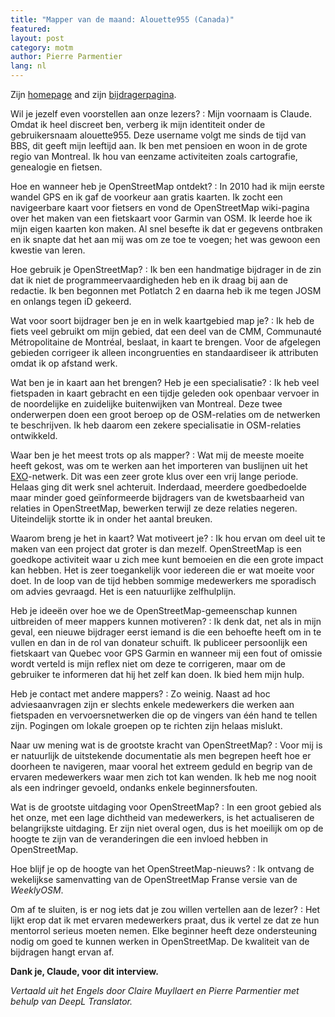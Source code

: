 ```yaml
---
title: "Mapper van de maand: Alouette955 (Canada)"
featured:
layout: post
category: motm
author: Pierre Parmentier
lang: nl
---
```


Zijn [homepage](https://www.openstreetmap.org/user/Alouette955) and zijn [bijdragerpagina](https://hdyc.neis-one.org/?Alouette955).

Wil je jezelf even voorstellen aan onze lezers?
: Mijn voornaam is Claude. Omdat ik heel discreet ben, verberg ik mijn identiteit onder de gebruikersnaam alouette955. Deze username volgt me sinds de tijd van BBS, dit geeft mijn leeftijd aan. Ik ben met pensioen en woon in de grote regio van Montreal. Ik hou van eenzame activiteiten zoals cartografie, genealogie en fietsen.

Hoe en wanneer heb je OpenStreetMap ontdekt?
: In 2010 had ik mijn eerste wandel GPS en ik gaf de voorkeur aan gratis kaarten. Ik zocht een navigeerbare kaart voor fietsers en vond de OpenStreetMap wiki-pagina over het maken van een fietskaart voor Garmin van OSM. Ik leerde hoe ik mijn eigen kaarten kon maken. Al snel besefte ik dat er gegevens ontbraken en ik snapte dat het aan mij was om ze toe te voegen; het was gewoon een kwestie van leren.

Hoe gebruik je OpenStreetMap?
: Ik ben een handmatige bijdrager in de zin dat ik niet de programmeervaardigheden heb en ik draag bij aan de redactie. Ik ben begonnen met Potlatch 2 en daarna heb ik me tegen JOSM en onlangs tegen iD gekeerd.

Wat voor soort bijdrager ben je en in welk kaartgebied map je?
: Ik heb de fiets veel gebruikt om mijn gebied, dat een deel van de CMM, Communauté Métropolitaine de Montréal, beslaat, in kaart te brengen. Voor de afgelegen gebieden corrigeer ik alleen incongruenties en standaardiseer ik attributen omdat ik op afstand werk.

Wat ben je in kaart aan het brengen? Heb je een specialisatie?
: Ik heb veel fietspaden in kaart gebracht en een tijdje geleden ook openbaar vervoer in de noordelijke en zuidelijke buitenwijken van Montreal. Deze twee onderwerpen doen een groot beroep op de OSM-relaties om de netwerken te beschrijven. Ik heb daarom een zekere specialisatie in OSM-relaties ontwikkeld.

Waar ben je het meest trots op als mapper?
: Wat mij de meeste moeite heeft gekost, was om te werken aan het importeren van buslijnen uit het [EXO](https://exo.quebec/en)-netwerk. Dit was een zeer grote klus over een vrij lange periode. Helaas ging dit werk snel achteruit. Inderdaad, meerdere goedbedoelde maar minder goed geïnformeerde bijdragers van de kwetsbaarheid van relaties in OpenStreetMap, bewerken terwijl ze deze relaties negeren. Uiteindelijk stortte ik in onder het aantal breuken.

Waarom breng je het in kaart? Wat motiveert je?
: Ik hou ervan om deel uit te maken van een project dat groter is dan mezelf. OpenStreetMap is een goedkope activiteit waar u zich mee kunt bemoeien en die een grote impact kan hebben. Het is zeer toegankelijk voor iedereen die er wat moeite voor doet. In de loop van de tijd hebben sommige medewerkers me sporadisch om advies gevraagd. Het is een natuurlijke zelfhulplijn.

Heb je ideeën over hoe we de OpenStreetMap-gemeenschap kunnen uitbreiden of meer mappers kunnen motiveren?
: Ik denk dat, net als in mijn geval, een nieuwe bijdrager eerst iemand is die een behoefte heeft om in te vullen en dan in de rol van donateur schuift. Ik publiceer persoonlijk een fietskaart van Quebec voor GPS Garmin en wanneer mij een fout of omissie wordt verteld is mijn reflex niet om deze te corrigeren, maar om de gebruiker te informeren dat hij het zelf kan doen. Ik bied hem mijn hulp.

Heb je contact met andere mappers?
: Zo weinig. Naast ad hoc adviesaanvragen zijn er slechts enkele medewerkers die werken aan fietspaden en vervoersnetwerken die op de vingers van één hand te tellen zijn. Pogingen om lokale groepen op te richten zijn helaas mislukt.

Naar uw mening wat is de grootste kracht van OpenStreetMap?
: Voor mij is er natuurlijk de uitstekende documentatie als men begrepen heeft hoe er doorheen te navigeren, maar vooral het extreem geduld en begrip van de ervaren medewerkers waar men zich tot kan wenden. Ik heb me nog nooit als een indringer gevoeld, ondanks enkele beginnersfouten.

Wat is de grootste uitdaging voor OpenStreetMap?
: In een groot gebied als het onze, met een lage dichtheid van medewerkers, is het actualiseren de belangrijkste uitdaging. Er zijn niet overal ogen, dus is het moeilijk om op de hoogte te zijn van de veranderingen die een invloed hebben in OpenStreetMap.

Hoe blijf je op de hoogte van het OpenStreetMap-nieuws?
: Ik ontvang de wekelijkse samenvatting van de OpenStreetMap Franse versie van de _WeeklyOSM_.

Om af te sluiten, is er nog iets dat je zou willen vertellen aan de lezer?
: Het lijkt erop dat ik met ervaren medewerkers praat, dus ik vertel ze dat ze hun mentorrol serieus moeten nemen. Elke beginner heeft deze ondersteuning nodig om goed te kunnen werken in OpenStreetMap. De kwaliteit van de bijdragen hangt ervan af.

**Dank je, Claude, voor dit interview.**

*Vertaald uit het Engels door Claire Muyllaert en Pierre Parmentier met behulp van DeepL Translator.*
